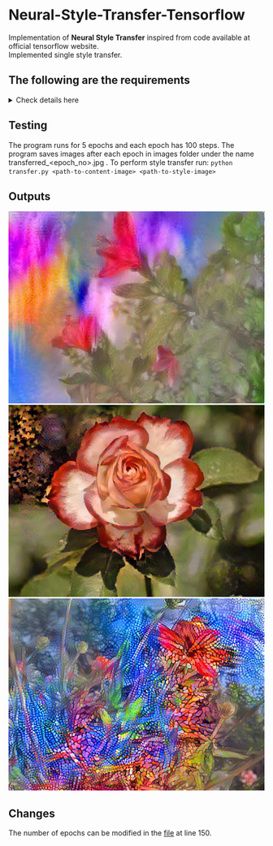 # Neural-Style-Transfer-Tensorflow
Implementation of **Neural Style Transfer** inspired from code available at official tensorflow website.<br>
Implemented single style transfer.

## The following are the requirements 
<details>
  <summary> Check details here </summary>
  
  1. python3
  2. tensorflow
  3. numpy
  
</details>

## Testing
The program runs for 5 epochs and each epoch has 100 steps. The program saves images after each epoch in images folder under the name transferred_<epoch_no>.jpg .
To perform style transfer run: `python transfer.py <path-to-content-image> <path-to-style-image>`


## Outputs
![](https://github.com/SiddhiVTripathi/Neural-Style-Transfer-Tensorflow/blob/master/results/ShotOnPhone1/transfered_900.jpg)
![](https://github.com/SiddhiVTripathi/Neural-Style-Transfer-Tensorflow/blob/master/results/The%20Dark%20Rose/transfered_500.jpg)
![](https://github.com/SiddhiVTripathi/Neural-Style-Transfer-Tensorflow/blob/master/results/ShotOnPhone2/transfered_1500.jpg)

## Changes
The number of epochs can be modified in the [file](https://github.com/SiddhiVTripathi/Neural-Style-Transfer-Tensorflow/blob/master/transfer.py) at line 150.
